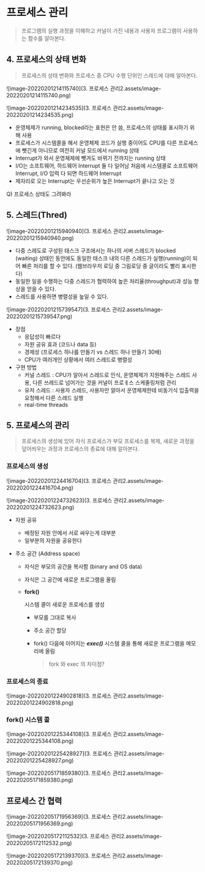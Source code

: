 # 프로세스 관리

> 프로그램의 실행 과정을 이해하고 커널이 가진 내용과 사용자 프로그램이 사용하는 함수를 알아본다.

## 4. 프로세스의 상태 변화

> 프로세스의 상태 변화와 프로세스 중 CPU 수행 단위인 스레드에 대해 알아본다.

![image-20220201214115740](3. 프로세스 관리2.assets/image-20220201214115740.png)

![image-20220201214234535](3. 프로세스 관리2.assets/image-20220201214234535.png)

- 운영체제가 running, blocked라는 표현은 안 씀, 프로세스의 상태를 표시하기 위해 사용
- 프로세스가 시스템콜을 해서 운영체제 코드가 실행 중이어도 CPU를 다른 프로세스에 뺏긴게 아니므로 여전히 커널 모드에서 running 상태
- Interrupt가 와서 운영체제에 뺏겨도 바뀌기 전까지는 running 상태
- I/O는 소프트웨어, 하드웨어 Interrupt 둘 다 일어남 처음에 시스템콜로 소프트웨어 Interrupt, I/O 입력 다 되면 하드웨어 Interrupt
- 제자리로 오는 Interrupt는 우선순위가 높은 Interrupt가 끝나고 오는 것

Q) 프로세스 상태도 그려봐라



## 5. 스레드(Thred)

![image-20220201215940940](3. 프로세스 관리2.assets/image-20220201215940940.png)

- 다중 스레도로 구성된 태스크 구조에서는 하나의 서버 스레드가 blocked (waiting) 상태인 동안에도 동일한 태스크 내의 다른 스레드가 실행(running)이 되어 빠른 처리를 할 수 있다. (웹브라우저 로딩 중 그림로딩 중 글이라도 빨리 표시한다)
- 동일한 일을 수행하는 다중 스레드가 협력하여 높은 처리율(throughput)과 성능 향상을 얻을 수 있다.
- 스레드를 사용하면 병렬성을 높일 수 있다.

![image-20220201215739547](3. 프로세스 관리2.assets/image-20220201215739547.png)

- 장점
  - 응답성이 빠르다
  - 자원 공유 효과 (코드나 data 등)
  - 경제성 (프로세스 하나를 만들기 vs 스레드 하나 만들기 30배)
  - CPU가 여러개인 상황에서 여러 스레드로 병렬성
- 구현 방법
  - 커널 스레드 : CPU가 알아서 스레드로 인식, 운영체제가 지원해주는 스레드 사용, 다른 쓰레드로 넘어가는 것을 커널이 프로ㅔ스 스케줄링처럼 관리
  - 유저 스레드 : 사용자 스레드, 사용자만 알아서 운영체제한테 비동기식 입출력을 요청해서 다른 스레드 실행
  - real-time threads

## 5. 프로세스의 관리

> 프로세스의 생성에 있어 자식 프로세스가 부모 프로세스를 복제, 새로운 과정을 덮어씌우는 과정과 프로세스의 종료에 대해 알아본다.

### 프로세스의 생성

![image-20220201224416704](3. 프로세스 관리2.assets/image-20220201224416704.png)

![image-20220201224732623](3. 프로세스 관리2.assets/image-20220201224732623.png)

- 자원 공유

  - 배정된 자원 안에서 서로 싸우는게 대부분
  - 일부분의 자원을 공유한다

- 주소 공간 (Address space)

  - 자식은 부모의 공간을 복사함 (binary and OS data)

  - 자식은 그 공간에 새로운 프로그램을 올림

  - **fork()**

     시스템 콜이 새로운 프로세스를 생성

    - 부모를 그대로 복사

    - 주소 공간 할당

    - fork() 다음에 이어지는 ***exec()*** 시스템 콜을 통해 새로운 프로그램을 메모리에 올림

      > fork 와 exec 의 차이점?



### 프로세스의 종료

![image-20220201224902818](3. 프로세스 관리2.assets/image-20220201224902818.png)



### fork() 시스템 콜

![image-20220201225344108](3. 프로세스 관리2.assets/image-20220201225344108.png)

![image-20220201225428927](3. 프로세스 관리2.assets/image-20220201225428927.png)

![image-20220205171859380](3. 프로세스 관리2.assets/image-20220205171859380.png)



## 프로세스 간 협력

![image-20220205171956369](3. 프로세스 관리2.assets/image-20220205171956369.png)

![image-20220205172112532](3. 프로세스 관리2.assets/image-20220205172112532.png)

![image-20220205172139370](3. 프로세스 관리2.assets/image-20220205172139370.png)

